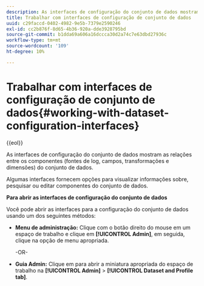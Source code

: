 ```yaml
---
description: As interfaces de configuração do conjunto de dados mostram as relações entre os componentes (fontes de log, campos, transformações e dimensões) do conjunto de dados.
title: Trabalhar com interfaces de configuração de conjunto de dados
uuid: c29faccd-0402-4982-9e5b-7379e2590246
exl-id: cc2b876f-8d65-4b36-920a-dde3928795bd
source-git-commit: b1dda69a606a16dccca30d2a74c7e63dbd27936c
workflow-type: tm+mt
source-wordcount: '109'
ht-degree: 10%

---
```


# Trabalhar com interfaces de configuração de conjunto de dados{#working-with-dataset-configuration-interfaces}

{{eol}}

As interfaces de configuração do conjunto de dados mostram as relações entre os componentes (fontes de log, campos, transformações e dimensões) do conjunto de dados.

Algumas interfaces fornecem opções para visualizar informações sobre, pesquisar ou editar componentes do conjunto de dados.

**Para abrir as interfaces de configuração do conjunto de dados**

Você pode abrir as interfaces para a configuração do conjunto de dados usando um dos seguintes métodos:

* **Menu de administração:** Clique com o botão direito do mouse em um espaço de trabalho e clique em **[!UICONTROL Admin]**, em seguida, clique na opção de menu apropriada.

   -OR-

* **Guia Admin:** Clique em para abrir a miniatura apropriada do espaço de trabalho na **[!UICONTROL Admin]** > **[!UICONTROL Dataset and Profile tab]**.
